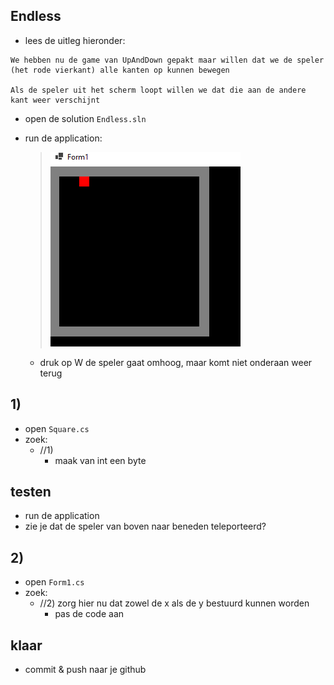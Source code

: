 

## Endless

- lees de uitleg hieronder:
```
We hebben nu de game van UpAndDown gepakt maar willen dat we de speler (het rode vierkant) alle kanten op kunnen bewegen

Als de speler uit het scherm loopt willen we dat die aan de andere kant weer verschijnt

```


- open de solution `Endless.sln`

- run de application:
    > ![](img/game.PNG)
    - druk op W de speler gaat omhoog, maar komt niet onderaan weer terug


## 1)

- open `Square.cs`
- zoek:
    - //1) 
        -  maak van int een byte

## testen

- run de application
- zie je dat de speler van boven naar beneden teleporteerd?

## 2)

- open `Form1.cs`
- zoek:
    - //2) zorg hier nu dat zowel de x als de y bestuurd kunnen worden
        - pas de code aan

## klaar

- commit & push naar je github        